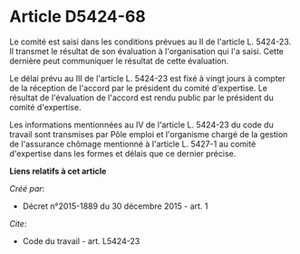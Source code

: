 # Article D5424-68

Le comité est saisi dans les conditions prévues au II de l'article L. 5424-23. Il transmet le résultat de son évaluation à
l'organisation qui l'a saisi. Cette dernière peut communiquer le résultat de cette évaluation.

Le délai prévu au III de l'article L. 5424-23 est fixé à vingt jours à compter de la réception de l'accord par le président
du comité d'expertise. Le résultat de l'évaluation de l'accord est rendu public par le président du comité d'expertise.

Les informations mentionnées au IV de l'article L. 5424-23 du code du travail sont transmises par Pôle emploi et l'organisme
chargé de la gestion de l'assurance chômage mentionné à l'article L. 5427-1 au comité d'expertise dans les formes et délais
que ce dernier précise.

**Liens relatifs à cet article**

_Créé par_:

  - Décret n°2015-1889 du 30 décembre 2015 - art. 1

_Cite_:

  - Code du travail - art. L5424-23
